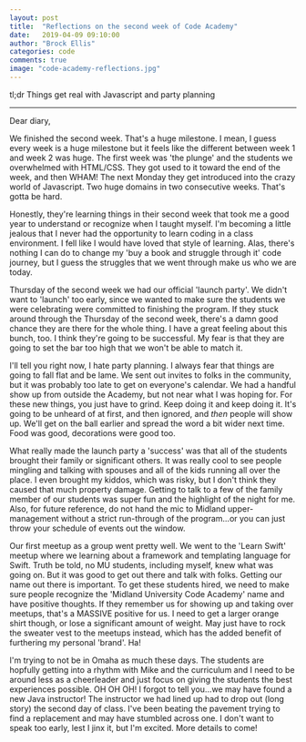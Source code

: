 ```yaml
---
layout: post
title:  "Reflections on the second week of Code Academy"
date:   2019-04-09 09:10:00
author: "Brock Ellis"
categories: code
comments: true
image: "code-academy-reflections.jpg"
---
```


tl;dr Things get real with Javascript and party planning

---

Dear diary,

We finished the second week. That's a huge milestone. I mean, I guess every week is a huge milestone but it feels like the different between week 1 and week 2 was huge. The first week was 'the plunge' and the students we overwhelmed with HTML/CSS. They got used to it toward the end of the week, and then WHAM! The next Monday they get introduced into the crazy world of Javascript. Two huge domains in two consecutive weeks. That's gotta be hard.

Honestly, they're learning things in their second week that took me a good year to understand or recognize when I taught myself. I'm becoming a little jealous that I never had the opportunity to learn coding in a class environment. I fell like I would have loved that style of learning. Alas, there's nothing I can do to change my 'buy a book and struggle through it' code journey, but I guess the struggles that we went through make us who we are today.

Thursday of the second week we had our official 'launch party'. We didn't want to 'launch' too early, since we wanted to make sure the students we were celebrating were committed to finishing the program. If they stuck around through the Thursday of the second week, there's a damn good chance they are there for the whole thing. I have a great feeling about this bunch, too. I think they're going to be successful. My fear is that they are going to set the bar too high that we won't be able to match it.

I'll tell you right now, I hate party planning. I always fear that things are going to fall flat and be lame. We sent out invites to folks in the community, but it was probably too late to get on everyone's calendar. We had a handful show up from outside the Academy, but not near what I was hoping for. For these new things, you just have to grind. Keep doing it and keep doing it. It's going to be unheard of at first, and then ignored, and *then* people will show up. We'll get on the ball earlier and spread the word a bit wider next time. Food was good, decorations were good too.

What really made the launch party a 'success' was that all of the students brought their family or significant others. It was really cool to see people mingling and talking with spouses and all of the kids running all over the place. I even brought my kiddos, which was risky, but I don't think they caused that much property damage. Getting to talk to a few of the family member of our students was super fun and the highlight of the night for me. Also, for future reference, do not hand the mic to Midland upper-management without a strict run-through of the program...or you can just throw your schedule of events out the window.

Our first meetup as a group went pretty well. We went to the 'Learn Swift' meetup where we learning about a framework and templating language for Swift. Truth be told, no MU students, including myself, knew what was going on. But it was good to get out there and talk with folks. Getting our name out there is important. To get these students hired, we need to make sure people recognize the 'Midland University Code Academy' name and have positive thoughts. If they remember us for showing up and taking over meetups, that's a MASSIVE positive for us. I need to get a larger orange shirt though, or lose a significant amount of weight. May just have to rock the sweater vest to the meetups instead, which has the added benefit of furthering my personal 'brand'. Ha!

I'm trying to not be in Omaha as much these days. The students are hopfully getting into a rhythm with Mike and the curriculum and I need to be around less as a cheerleader and just focus on giving the students the best experiences possible. OH OH OH! I forgot to tell you...we may have found a new Java instructor! The instructor we had lined up had to drop out (long story) the second day of class. I've been beating the pavement trying to find a replacement and may have stumbled across one. I don't want to speak too early, lest I jinx it, but I'm excited. More details to come!
